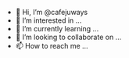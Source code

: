 - 👋 Hi, I’m @cafejuways
- 👀 I’m interested in ...
- 🌱 I’m currently learning ...
- 💞️ I’m looking to collaborate on ...
- 📫 How to reach me ...

<!---
cafejuways/cafejuways is a ✨ special ✨ repository because its `README.md` (this file) appears on your GitHub profile.
You can click the Preview link to take a look at your changes.
--->
